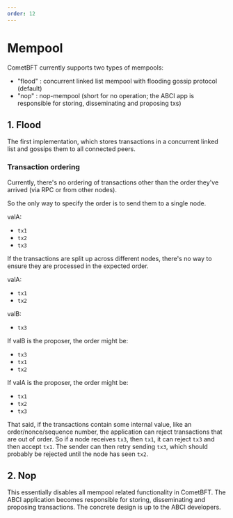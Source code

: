```yaml
---
order: 12
---
```


# Mempool

CometBFT currently supports two types of mempools:

- "flood" : concurrent linked list mempool with flooding gossip protocol
  (default)
- "nop"   : nop-mempool (short for no operation; the ABCI app is
  responsible for storing, disseminating and proposing txs)

## 1. Flood

The first implementation, which stores transactions in a concurrent linked list
and gossips them to all connected peers.

### Transaction ordering

Currently, there's no ordering of transactions other than the order they've
arrived (via RPC or from other nodes).

So the only way to specify the order is to send them to a single node.

valA:

- `tx1`
- `tx2`
- `tx3`

If the transactions are split up across different nodes, there's no way to
ensure they are processed in the expected order.

valA:

- `tx1`
- `tx2`

valB:

- `tx3`

If valB is the proposer, the order might be:

- `tx3`
- `tx1`
- `tx2`

If valA is the proposer, the order might be:

- `tx1`
- `tx2`
- `tx3`

That said, if the transactions contain some internal value, like an
order/nonce/sequence number, the application can reject transactions that are
out of order. So if a node receives `tx3`, then `tx1`, it can reject `tx3` and then
accept `tx1`. The sender can then retry sending `tx3`, which should probably be
rejected until the node has seen `tx2`.

## 2. Nop

This essentially disables all mempool related functionality in CometBFT. The
ABCI application becomes responsible for storing, disseminating and proposing
transactions. The concrete design is up to the ABCI developers.